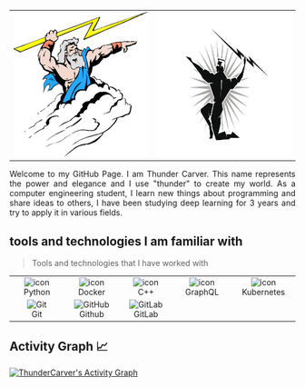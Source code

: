 
<table>
  <tr>
    <td>
      <img src="https://github.com/ThunderCarver/ThunderCarver/blob/main/figure/throwthhunder.jpeg" width="256" height="256">
    </td>
    <td>
      <img src="https://github.com/ThunderCarver/ThunderCarver/blob/main/figure/abstract.jpg" width="256" height="256">
     </td>
  </tr>
 </table>
 
 
<p align="justify"> 
Welcome to my GitHub Page. I am Thunder Carver. This name represents the power and elegance and I use "thunder" to create my world.  As a computer engineering student, I learn new things about programming and share ideas to others, I have been studying deep learning for 3 years and try to apply it in various fields.
</p>

## tools and technologies I am familiar with 

> Tools and technologies that I have worked with
<table>
  <tr>
    <td align="center" width="128">
        <img src="https://techstack-generator.vercel.app/python-icon.svg" alt="icon" width="65" height="65" />
        <br>Python
    </td>
    <td align="center" width="128">
        <img src="https://techstack-generator.vercel.app/docker-icon.svg" alt="icon" width="65" height="65" />
        <br>Docker
    </td>
    <td align="center" width="128">
        <img src="https://techstack-generator.vercel.app/cpp-icon.svg" alt="icon" width="65" height="65" />
        <br>C++
    </td>
    <td align="center" width="128">
        <img src="https://techstack-generator.vercel.app/graphql-icon.svg" alt="icon" width="65" height="65" />
        <br>GraphQL
    </td>
    <td align="center" width="128">
        <img src="https://techstack-generator.vercel.app/kubernetes-icon.svg" alt="icon" width="65" height="65" />
        <br>Kubernetes
    </td>
  </tr>
  
  <tr>
    <td align="center" width="128"> 
        <img src="https://user-images.githubusercontent.com/25181517/192108372-f71d70ac-7ae6-4c0d-8395-51d8870c2ef0.png" width="48" height="48" alt="Git" />
        <br>Git
    </td>
    <td align="center" width="128">
        <img src="https://user-images.githubusercontent.com/25181517/192108374-8da61ba1-99ec-41d7-80b8-fb2f7c0a4948.png" width="48" height="48" alt="GitHub" />
        <br>Github
    </td>
    <td align="center"  width="128">
        <img src="https://user-images.githubusercontent.com/25181517/192108376-c675d39b-90f6-4073-bde6-5a9291644657.png" width="48" height="48" alt="GitLab" />
        <br>GitLab
    </td>
  </tr>
</table>
 
##  Activity Graph 📈
<a href="https://github.com/ashutosh00710/github-readme-activity-graph"><img alt="ThunderCarver's Activity Graph" src="https://github-readme-activity-graph.cyclic.app/graph?username=ThunderCarver&bg_color=ffffff&color=000000&line=00ea70&point=403d3d&area=true&hide_border=true" /></a>









